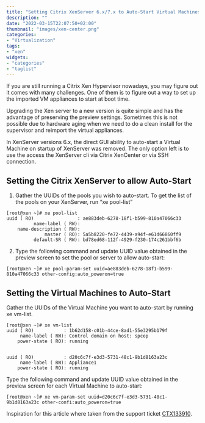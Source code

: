 ```yaml
---
title: "Setting Citrix XenServer 6.x/7.x to Auto-Start Virtual Machines"
description: ""
date: "2022-03-15T22:07:50+02:00"
thumbnail: "images/xen-center.png"
categories:
- "Virtualization"
tags:
- "xen"
widgets:
- "categories"
- "taglist"
---
```


If you are still running a Citrix Xen Hypervisor nowadays, you may figure out it comes with many challenges. 
One of them is to figure out a way to set up the imported VM appliances to start at boot time.

Upgrading the Xen server to a new version is quite simple and has the advantage of preserving the preview settings. 
Sometimes this is not possible due to hardware aging when we need to do a clean install for the supervisor and reimport the virtual appliances.

<!--more--> 

In XenServer versions 6.x, the direct GUI ability to auto-start a Virtual Machine on startup of XenServer was removed. 
The only option left is to use the access the XenServer cli via Citrix XenCenter or via SSH connection.


Setting the Citrix XenServer to allow Auto-Start
------------------------------------------------
1. Gather the UUIDs of the pools you wish to auto-start. To get the list of the pools on your XenServer, run “xe pool-list”
```shell
[root@xen ~]# xe pool-list
uuid ( RO)                : ae883deb-6278-18f1-b599-810a47066c33
          name-label ( RW): 
    name-description ( RW): 
              master ( RO): 5a5b8220-fe72-4439-a94f-e61d66860ff9
          default-SR ( RW): bd78ed68-112f-4929-f230-174c261bbf6b
```

2. Type the following command and update UUID value obtained in the preview screen to set the pool or server to allow auto-start:
```shell
[root@xen ~]# xe pool-param-set uuid=ae883deb-6278-18f1-b599-810a47066c33 other-config:auto_poweron=true
```


Setting the Virtual Machines to Auto-Start
------------------------------------------------

Gather the UUIDs of the Virtual Machine you want to auto-start by running xe vm-list.
```shell
[root@xen ~]# xe vm-list
uuid ( RO)           : 1b62d158-c01b-44ce-8ad1-55e3295b179f
     name-label ( RW): Control domain on host: spcop
    power-state ( RO): running


uuid ( RO)           : d20c6c7f-e3d3-5731-48c1-9b1d8163a23c
     name-label ( RW): Appliance1
    power-state ( RO): running
```

Type the following command and update UUID value obtained in the preview screen for each Virtual Machine to auto-start:
```shell
[root@xen ~]# xe vm-param-set uuid=d20c6c7f-e3d3-5731-48c1-9b1d8163a23c other-confi:auto_poweron=true
```

Inspiration for this article where taken from the support ticket [CTX133910](https://support.citrix.com/article/CTX133910).

